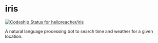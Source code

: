 # iris

[ ![Codeship Status for hellpreacher/iris](https://app.codeship.com/projects/e0809970-7660-0136-7c90-0ec684817b49/status?branch=master)](https://app.codeship.com/projects/299939)

A natural language processing bot to search time and weather for a given location.
